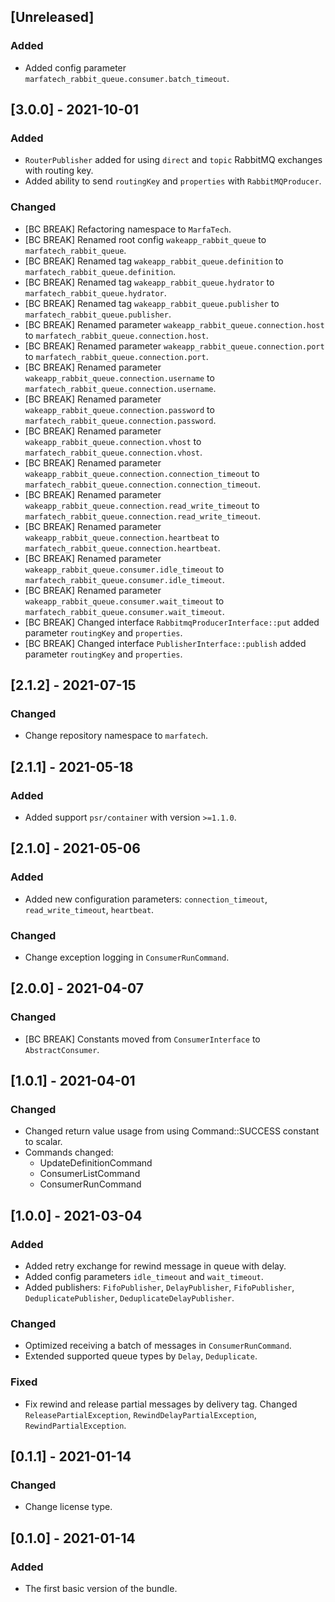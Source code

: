 ## [Unreleased]
### Added
- Added config parameter `marfatech_rabbit_queue.consumer.batch_timeout`.

## [3.0.0] - 2021-10-01
### Added
- `RouterPublisher` added for using `direct` and `topic` RabbitMQ exchanges with routing key.
- Added ability to send `routingKey` and `properties` with `RabbitMQProducer`.

### Changed
- [BC BREAK] Refactoring namespace to `MarfaTech`.
- [BC BREAK] Renamed root config `wakeapp_rabbit_queue` to `marfatech_rabbit_queue`.
- [BC BREAK] Renamed tag `wakeapp_rabbit_queue.definition` to `marfatech_rabbit_queue.definition`.
- [BC BREAK] Renamed tag `wakeapp_rabbit_queue.hydrator` to `marfatech_rabbit_queue.hydrator`.
- [BC BREAK] Renamed tag `wakeapp_rabbit_queue.publisher` to `marfatech_rabbit_queue.publisher`.
- [BC BREAK] Renamed parameter `wakeapp_rabbit_queue.connection.host` to `marfatech_rabbit_queue.connection.host`.
- [BC BREAK] Renamed parameter `wakeapp_rabbit_queue.connection.port` to `marfatech_rabbit_queue.connection.port`.
- [BC BREAK] Renamed parameter `wakeapp_rabbit_queue.connection.username` to `marfatech_rabbit_queue.connection.username`.
- [BC BREAK] Renamed parameter `wakeapp_rabbit_queue.connection.password` to `marfatech_rabbit_queue.connection.password`.
- [BC BREAK] Renamed parameter `wakeapp_rabbit_queue.connection.vhost` to `marfatech_rabbit_queue.connection.vhost`.
- [BC BREAK] Renamed parameter `wakeapp_rabbit_queue.connection.connection_timeout` to `marfatech_rabbit_queue.connection.connection_timeout`.
- [BC BREAK] Renamed parameter `wakeapp_rabbit_queue.connection.read_write_timeout` to `marfatech_rabbit_queue.connection.read_write_timeout`.
- [BC BREAK] Renamed parameter `wakeapp_rabbit_queue.connection.heartbeat` to `marfatech_rabbit_queue.connection.heartbeat`.
- [BC BREAK] Renamed parameter `wakeapp_rabbit_queue.consumer.idle_timeout` to `marfatech_rabbit_queue.consumer.idle_timeout`.
- [BC BREAK] Renamed parameter `wakeapp_rabbit_queue.consumer.wait_timeout` to `marfatech_rabbit_queue.consumer.wait_timeout`.
- [BC BREAK] Changed interface `RabbitmqProducerInterface::put` added parameter `routingKey` and `properties`.
- [BC BREAK] Changed interface `PublisherInterface::publish` added parameter `routingKey` and `properties`.

## [2.1.2] - 2021-07-15
### Changed
- Change repository namespace to `marfatech`.

## [2.1.1] - 2021-05-18
### Added
- Added support `psr/container` with version `>=1.1.0`.

## [2.1.0] - 2021-05-06
### Added
- Added new configuration parameters: `connection_timeout`, `read_write_timeout`, `heartbeat`.

### Changed
- Change exception logging in `ConsumerRunCommand`.

## [2.0.0] - 2021-04-07
### Changed
- [BC BREAK] Constants moved from `ConsumerInterface` to `AbstractConsumer`.

## [1.0.1] - 2021-04-01
### Changed
- Changed return value usage from using Command::SUCCESS constant to scalar. 
- Commands changed: 
  * UpdateDefinitionCommand
  * ConsumerListCommand
  * ConsumerRunCommand

## [1.0.0] - 2021-03-04
### Added
- Added retry exchange for rewind message in queue with delay.
- Added config parameters `idle_timeout` and `wait_timeout`.
- Added publishers: `FifoPublisher`, `DelayPublisher`, `FifoPublisher`, `DeduplicatePublisher`, `DeduplicateDelayPublisher`.

### Changed
- Optimized receiving a batch of messages in `ConsumerRunCommand`.
- Extended supported queue types by `Delay`, `Deduplicate`.

### Fixed
- Fix rewind and release partial messages by delivery tag. Changed `ReleasePartialException`, `RewindDelayPartialException`, `RewindPartialException`.

## [0.1.1] - 2021-01-14
### Changed
- Change license type.

## [0.1.0] - 2021-01-14
### Added
- The first basic version of the bundle.

